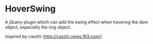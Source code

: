 # HoverSwing

A jQuery plugin which can add the swing effect when hovering the dom object, especially the img object.

inspired by caozhi (http://caozhi.news.163.com/)

